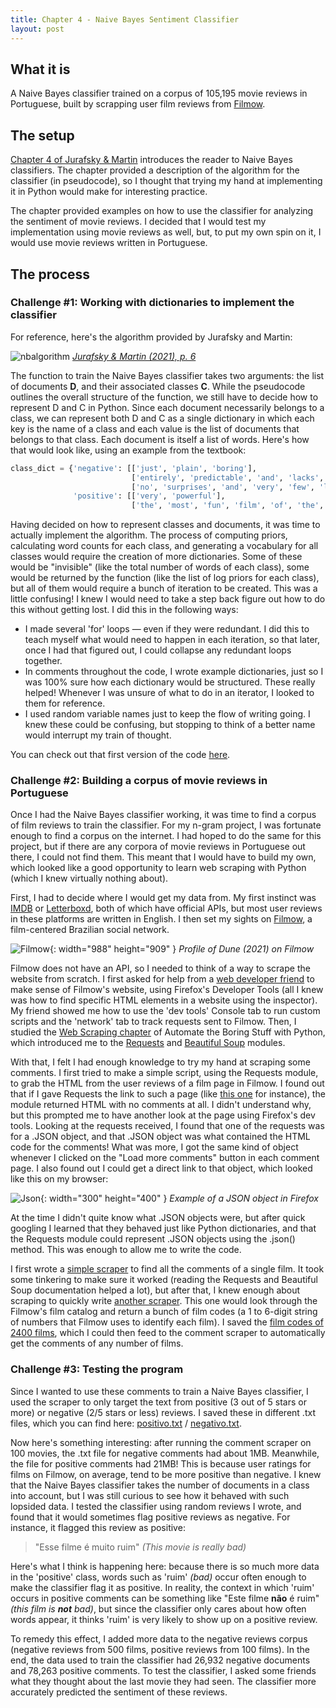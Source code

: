 ```yaml
---
title: Chapter 4 - Naive Bayes Sentiment Classifier
layout: post
---
```

## What it is

A Naive Bayes classifier trained on a corpus of 105,195 movie reviews in Portuguese, built by scrapping user film reviews from [Filmow](http://filmow.com). 

## The setup

[Chapter 4 of Jurafsky & Martin](https://web.stanford.edu/~jurafsky/slp3/4.pdf) introduces the reader to Naive Bayes classifiers. The chapter provided a description of the algorithm for the classifier (in pseudocode), so I thought that trying my hand at implementing it in Python would make for interesting practice. 

The chapter provided examples on how to use the classifier for analyzing the sentiment of movie reviews. I decided that I would test my implementation using movie reviews as well, but, to put my own spin on it, I would use movie reviews written in Portuguese.

## The process

### Challenge #1: Working with dictionaries to implement the classifier

For reference, here's the algorithm provided by Jurafsky and Martin:

![nbalgorithm](/assets/nbalgorithm.PNG)
_[Jurafsky & Martin (2021), p. 6](https://web.stanford.edu/~jurafsky/slp3/4.pdf#figure.4.2)_

The function to train the Naive Bayes classifier takes two arguments: the list of documents **D**, and their associated classes **C**. While the pseudocode outlines the overall structure of the function, we still have to decide how to represent D and C in Python. Since each document necessarily belongs to a class, we can represent both D and C as a single dictionary in which each key is the name of a class and each value is the list of documents that belongs to that class. Each document is itself a list of words. Here's how that would look like, using an example from the textbook:

```python
class_dict = {'negative': [['just', 'plain', 'boring'], 
                           ['entirely', 'predictable', 'and', 'lacks', 'energy'], 
                           ['no', 'surprises', 'and', 'very', 'few', 'laughs']],
              'positive': [['very', 'powerful'], 
                           ['the', 'most', 'fun', 'film', 'of', 'the', 'summer']]}
```

Having decided on how to represent classes and documents, it was time to actually implement the algorithm. The process of computing priors, calculating word counts for each class, and generating a vocabulary for all classes would require the creation of more dictionaries. Some of these would be "invisible" (like the total number of words of each class), some would be returned by the function (like the list of log priors for each class), but all of them would require a bunch of iteration to be created. This was a little confusing! I knew I would need to take a step back figure out how to do this without getting lost. I did this in the following ways: 

- I made several 'for' loops — even if they were redundant. I did this to teach myself what would need to happen in each iteration, so that later, once I had that figured out, I could collapse any redundant loops together.
- In comments throughout the code, I wrote example dictionaries, just so I was 100% sure how each dictionary would be structured. These really helped! Whenever I was unsure of what to do in an iterator, I looked to them for reference.
- I used random variable names just to keep the flow of writing going. I knew these could be confusing, but stopping to think of a better name would interrupt my train of thought.

You can check out that first version of the code [here](https://git.io/Ja5xG).

### Challenge #2: Building a corpus of movie reviews in Portuguese

Once I had the Naive Bayes classifier working, it was time to find a corpus of film reviews to train the classifier. For my n-gram project, I was fortunate enough to find a corpus on the internet. I had hoped to do the same for this project, but if there are any corpora of movie reviews in Portuguese out there, I could not find them. This meant that I would have to build my own, which looked like a good opportunity to learn web scraping with Python (which I knew virtually nothing about). 

First, I had to decide where I would get my data from. My first instinct was [IMDB](http://www.imdb.com) or [Letterboxd](http://www.letterboxd.com), both of which have official APIs, but most user reviews in these platforms are written in English. I then set my sights on [Filmow](https://filmow.com/), a film-centered Brazilian social network. 

![Filmow](/assets/filmowss.png){: width="988" height="909" } 
_Profile of Dune (2021) on Filmow_

Filmow does not have an API, so I needed to think of a way to scrape the website from scratch. I first asked for help from a [web developer friend](https://github.com/hugobrancowb) to make sense of Filmow's website, using Firefox's Developer Tools (all I knew was how to find specific HTML elements in a website using the inspector). My friend showed me how to use the 'dev tools' Console tab to run custom scripts and the 'network' tab to track requests sent to Filmow. Then, I studied the [Web Scraping chapter](https://automatetheboringstuff.com/2e/chapter12/) of Automate the Boring Stuff with Python, which introduced me to the [Requests](https://docs.python-requests.org/en/latest/) and [Beautiful Soup](https://www.crummy.com/software/BeautifulSoup/bs4/doc/) modules. 

With that, I felt I had enough knowledge to try my hand at scraping some comments. I first tried to make a simple script, using the Requests module, to grab the HTML from the user reviews of a film page in Filmow. I found out that if I gave Requests the link to such a page (like [this one](https://filmow.com/comentarios/22/284498/) for instance), the module returned HTML with no comments at all. I didn't understand why, but this prompted me to have another look at the page using Firefox's dev tools. Looking at the requests received, I found that one of the requests was for a .JSON object, and that .JSON object was what contained the HTML code for the comments! What was more, I got the same kind of object whenever I clicked on the "Load more comments" button in each comment page. I also found out I could get a direct link to that object, which looked like this on my browser:

![Json](/assets/jsonss.png){: width="300" height="400" } 
_Example of a JSON object in Firefox_

At the time I didn't quite know what .JSON objects were, but after quick googling I learned that they behaved just like Python dictionaries, and that the Requests module could represent .JSON objects using the .json() method. This was enough to allow me to write the code.

I first wrote a [simple scraper](https://git.io/Jab1J) to find all the comments of a single film. It took some tinkering to make sure it worked (reading the Requests and Beautiful Soup documentation helped a lot), but after that, I knew enough about scraping to quickly write [another scraper](https://git.io/Jab5T). This one would look through the Filmow's film catalog and return a bunch of film codes (a 1 to 6-digit string of numbers that Filmow uses to identify each film). I saved the [film codes of 2400 films](https://git.io/JrrOA), which I could then feed to the comment scraper to automatically get the comments of any number of films.

### Challenge #3: Testing the program

Since I wanted to use these comments to train a Naive Bayes classifier, I used the scraper to only target the text from positive (3 out of 5 stars or more) or negative (2/5 stars or less) reviews. I saved these in different .txt files, which you can find here: [positivo.txt](https://git.io/JaN4X) / [negativo.txt](https://git.io/JaNB0).

Now here's something interesting: after running the comment scraper on 100 movies, the .txt file for negative comments had about 1MB. Meanwhile, the file for positive comments had 21MB! This is because user ratings for films on Filmow, on average, tend to be more positive than negative. I knew that the Naive Bayes classifier takes the number of documents in a class into account, but I was still curious to see how it behaved with such lopsided data. I tested the classifier using random reviews I wrote, and found that it would sometimes flag positive reviews as negative. For instance, it flagged this review as positive:

> "Esse filme é muito ruim" *(This movie is really bad)*
> 

Here's what I think is happening here: because there is so much more data in the 'positive' class, words such as 'ruim' *(bad)* occur often enough to make the classifier flag it as positive. In reality, the context in which 'ruim' occurs in positive comments can be something like "Este filme **não** é ruim" *(this film is **not** bad)*, but since the classifier only cares about how often words appear, it thinks 'ruim' is very likely to show up on a positive review.

To remedy this effect, I added more data to the negative reviews corpus (negative reviews from 500 films, positive reviews from 100 films). In the end, the data used to train the classifier had 26,932 negative documents and 78,263 positive comments. To test the classifier, I asked some friends what they thought about the last movie they had seen. The classifier more accurately predicted the sentiment of these reviews.